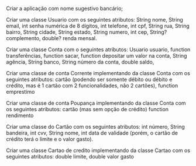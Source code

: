 Criar a aplicação com nome sugestivo bancário;

Criar uma classe Usuario com os seguintes atributos: 
String nome, 
String email, 
int senha numérica de 8 dígitos, 
int telefone, 
int cpf, 
String rua, 
String bairro, 
String cidade, 
String estado, 
String numero,
int cep,
String? complemento,
double? renda mensal.


Criar uma classe Conta com o seguintes atributos: 
Usuario usuario,
function transferências, 
function sacar, 
function depositar um valor na conta,
String agência, 
String banco, 
String número da conta, 
double saldo,


Criar uma classe de conta Corrente implementando da classe Conta com os seguintes atributos:
cartão (podendo ser somente débito ou débito e crédito, mas é 1 cartão com 2 funcionalidades, não 2 cartões),
function emprestimo

Criar uma classe de conta Poupança implementando da classe Conta com os seguintes atributos:
cartão (mas sem opção de crédito)
function rendimento

Criar uma classe do Cartão com os seguintes atributos: 
int número, 
String bandeira, 
int cvv, 
String nome,
int data de validade (porém, o cartão de crédito terá o limite e o valor gasto).

Criar uma classe Cartao de credito implementando da classe Cartao com os seguintes atributos:
double limite,
double valor gasto

